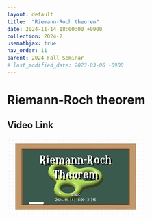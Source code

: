 ```yaml
---
layout: default
title:  "Riemann-Roch theorem"
date: 2024-11-14 18:00:00 +0900
collection: 2024-2
usemathjax: true
nav_order: 11
parent: 2024 Fall Seminar
# last_modified_date: 2023-03-06 +0900
---
```

# Riemann-Roch theorem
<!-- ## <center> Abstract </center>
Francis Guthrie claimed in 1852 the four color problem. We
proof two essential lemmas and then solve six color problem. We expand
the proof of six color problem into five, four color problem. Kempe
published this proof in 1879. However the flaw was discovered in 1890
by Heawood. Although flawed, Kempe’s idea was used as one of a basic
tool. -->
## Video Link

[![Video Label](pictures/10_riemann.jpg)](https://www.youtube.com/watch?v=12osbD-Twnk)

<!-- ## PDF Download -->

<!-- <a target='_blank' href='../2024-1/2024-1_download/crime.pdf'>What is Counting? PDF</a> -->